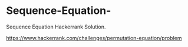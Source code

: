 # Sequence-Equation-
Sequence Equation Hackerrank Solution.

https://www.hackerrank.com/challenges/permutation-equation/problem
